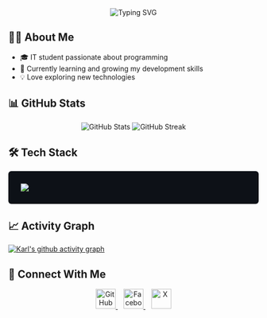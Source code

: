 <div align="center">
  <img src="https://readme-typing-svg.demolab.com?font=Fira+Code&pause=1000&color=A9FEF7&center=true&vCenter=true&width=435&lines=Hi+there%2C+I'm+Karl!+👋;IT+Student+%7C+Developer;Trying+to+be+better+at+Programming" alt="Typing SVG" />
</div>

## 👨‍💻 About Me

- 🎓 IT student passionate about programming
- 🌱 Currently learning and growing my development skills
- 💡 Love exploring new technologies

## 📊 GitHub Stats

<div align="center">
  <img src="https://github-readme-stats.vercel.app/api?username=karl2522&show_icons=true&theme=radical" alt="GitHub Stats" />
  <img src="https://github-readme-streak-stats.herokuapp.com/?user=karl2522&theme=radical" alt="GitHub Streak" />

</div>

## 🛠️ Tech Stack

<div align="left" style="background-color: #0d1117; padding: 25px; border-radius: 6px;">
  <img src="https://skillicons.dev/icons?i=html,css,js,python,java,react,nodejs,django,vite,git,vscode,mysql" />
</div>



## 📈 Activity Graph
[![Karl's github activity graph](https://github-readme-activity-graph.vercel.app/graph?username=karl2522&theme=react-dark)](https://github.com/ashutosh00710/github-readme-activity-graph)

## 🤝 Connect With Me

<div align="center">
  <a href="https://github.com/karl2522">
    <img src="https://raw.githubusercontent.com/rahuldkjain/github-profile-readme-generator/master/src/images/icons/Social/github.svg" alt="GitHub" height="40" width="40" />
  </a>
  &nbsp;&nbsp;
  <a href="https://www.facebook.com/in/jaredkarl2">
    <img src="https://raw.githubusercontent.com/rahuldkjain/github-profile-readme-generator/master/src/images/icons/Social/facebook.svg" alt="Facebook" height="40" width="40" />
  </a>
  &nbsp;&nbsp;
  <a href="https://x.com/jaerhead">
    <img src="https://raw.githubusercontent.com/rahuldkjain/github-profile-readme-generator/master/src/images/icons/Social/twitter.svg" alt="X" height="40" width="40" />
  </a>
</div>
